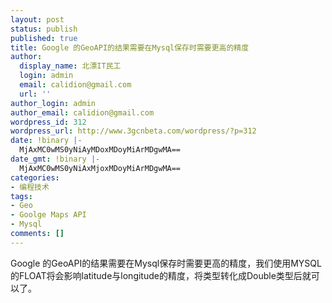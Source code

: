 ```yaml
---
layout: post
status: publish
published: true
title: Google 的GeoAPI的结果需要在Mysql保存时需要更高的精度
author:
  display_name: 北漂IT民工
  login: admin
  email: calidion@gmail.com
  url: ''
author_login: admin
author_email: calidion@gmail.com
wordpress_id: 312
wordpress_url: http://www.3gcnbeta.com/wordpress/?p=312
date: !binary |-
  MjAxMC0wMS0yNiAyMDoxMDoyMiArMDgwMA==
date_gmt: !binary |-
  MjAxMC0wMS0yNiAxMjoxMDoyMiArMDgwMA==
categories:
- 编程技术
tags:
- Geo
- Goolge Maps API
- Mysql
comments: []
---
```

<p>Google 的GeoAPI的结果需要在Mysql保存时需要更高的精度，我们使用MYSQL的FLOAT将会影响latitude与longitude的精度，将类型转化成Double类型后就可以了。</p>
